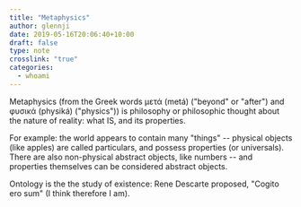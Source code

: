 ```yaml
---
title: "Metaphysics"
author: glennji
date: 2019-05-16T20:06:40+10:00
draft: false
type: note
crosslink: "true"
categories:
  - whoami
---
```

Metaphysics (from the Greek words μετά (metá) ("beyond" or "after") and φυσικά (physiká) ("physics")) is philosophy or philosophic thought about the nature of reality: what IS, and its properties.

For example: the world appears to contain many "things" -- physical objects (like apples) are called particulars, and possess properties (or universals). There are also non-physical abstract objects, like numbers -- and properties themselves can be considered abstract objects.

Ontology is the the study of existence: Rene Descarte proposed, "Cogito ero sum" (I think therefore I am).
